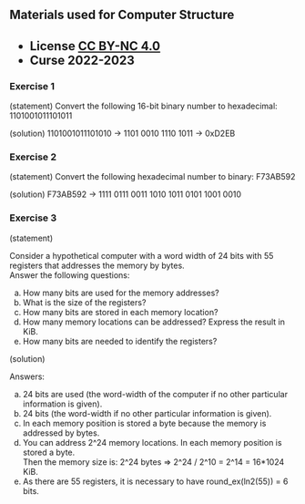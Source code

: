 ## Materials used for Computer Structure

<html>
<h2><ul>
<li>License <a href="http:/creativecommons.org/licenses/by-nc/4.0/">CC BY-NC 4.0</a> </li>
<li>Curse 2022-2023</li>
</ul></h2>
</html>


### Exercise 1

   (statement) Convert the following 16-bit binary number to hexadecimal: 1101001011101011

   (solution) 1101001011101010 -> 1101 0010 1110 1011 -> 0xD2EB

### Exercise 2

   (statement) Convert the following hexadecimal number to binary: F73AB592

   (solution) F73AB592 -> 1111 0111 0011 1010 1011 0101 1001 0010

### Exercise 3

   (statement)
<html>
Consider a hypothetical computer with a word width of 24 bits with 55 registers that addresses the memory by bytes.<br>
Answer the following questions:<br>
<ol type="a">
  <li>How many bits are used for the memory addresses?</li>
  <li>What is the size of the registers?</li>
  <li>How many bits are stored in each memory location?</li>
  <li>How many memory locations can be addressed? Express the result in KiB.</li>
  <li>How many bits are needed to identify the registers?</li>
</ol>
</html>

   (solution)
<html>
Answers:<br>
<ol type="a">
  <li>24 bits are used (the word-width of the computer if no other particular information is given).</li>
  <li>24 bits (the word-width if no other particular information is given).</li>
  <li>In each memory position is stored a byte because the memory is addressed by bytes.</li>
  <li>You can address 2^24 memory locations. In each memory position is stored a byte.<br>
      Then the memory size is: 2^24 bytes => 2^24 / 2^10 = 2^14 = 16*1024 KiB.
  </li>
  <li> As there are 55 registers, it is necessary to have round_ex(ln2(55)) = 6 bits.</li>
</ol>
</html>

